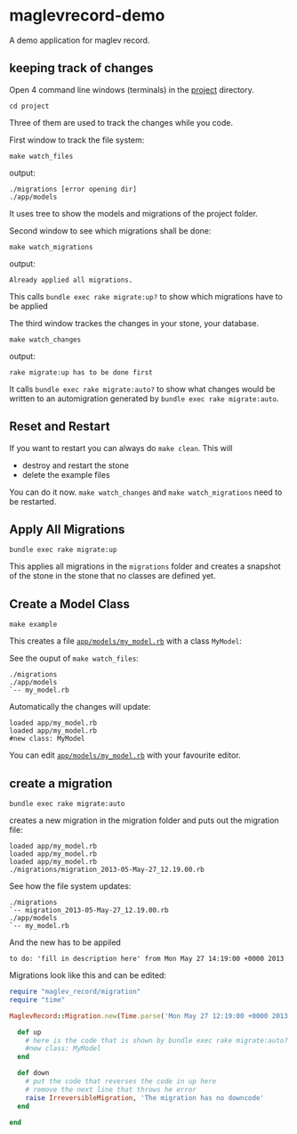 maglevrecord-demo
=================

A demo application for maglev record.


keeping track of changes
------------------------



Open 4 command line windows (terminals) in the [project](project) directory.

    cd project
    
Three of them are used to track the changes while you code.

First window to track the file system:

    make watch_files
    
output:

    ./migrations [error opening dir]
    ./app/models

It uses tree to show the models and migrations of the project folder.
    
Second window to see which migrations shall be done:

    make watch_migrations
   
output:

    Already applied all migrations.
    
This calls `bundle exec rake migrate:up?` to show which migrations have to be applied

The third window trackes the changes in your stone, your database.

    make watch_changes
    
output:

    rake migrate:up has to be done first
    
It calls `bundle exec rake migrate:auto?` to show what changes would be written to an automigration generated by `bundle exec rake migrate:auto`.


Reset and Restart
-----------------

If you want to restart you can always do `make clean`. This will

- destroy and restart the stone
- delete the example files

You can do it now. `make watch_changes` and `make watch_migrations` need to be restarted.

Apply All Migrations
--------------------

    bundle exec rake migrate:up
    
This applies all migrations in the `migrations` folder and creates a snapshot of the stone in the stone that no classes are defined yet.

Create a Model Class
--------------------

    make example

This creates a file [`app/models/my_model.rb`](project/.example_model.rb) with a class `MyModel`:

See the ouput of `make watch_files`:

    ./migrations
    ./app/models
    `-- my_model.rb

Automatically the changes will update:

    loaded app/my_model.rb
    loaded app/my_model.rb
    #new class: MyModel
    
You can edit [`app/models/my_model.rb`](project/.example_model.rb) with your favourite editor.


create a migration
------------------

    bundle exec rake migrate:auto

creates a new migration in the migration folder and puts out the migration file:

    loaded app/my_model.rb
    loaded app/my_model.rb
    loaded app/my_model.rb
    ./migrations/migration_2013-05-May-27_12.19.00.rb

See how the file system updates:

    ./migrations
    `-- migration_2013-05-May-27_12.19.00.rb
    ./app/models
    `-- my_model.rb

And the new has to be appiled

    to do: 'fill in description here' from Mon May 27 14:19:00 +0000 2013

Migrations look like this and can be edited:

```ruby
require "maglev_record/migration"
require "time"

MaglevRecord::Migration.new(Time.parse('Mon May 27 12:19:00 +0000 2013'), 'fill in description here') do

  def up
    # here is the code that is shown by bundle exec rake migrate:auto?
    #new class: MyModel
  end

  def down
    # put the code that reverses the code in up here 
    # remove the next line that throws he error 
    raise IrreversibleMigration, 'The migration has no downcode'
  end

end
```










